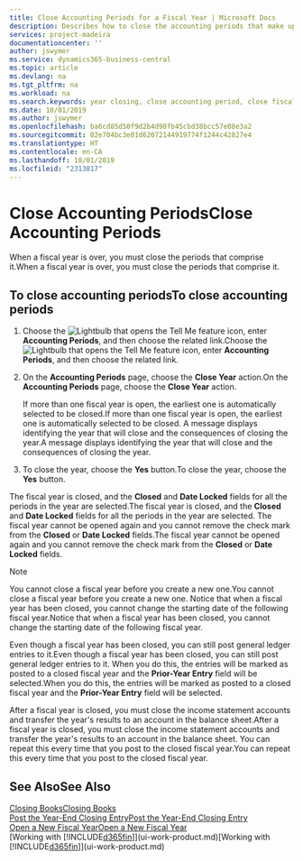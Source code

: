 ```yaml
---
title: Close Accounting Periods for a Fiscal Year | Microsoft Docs
description: Describes how to close the accounting periods that make up the fiscal year.
services: project-madeira
documentationcenter: ''
author: jswymer
ms.service: dynamics365-business-central
ms.topic: article
ms.devlang: na
ms.tgt_pltfrm: na
ms.workload: na
ms.search.keywords: year closing, close accounting period, close fiscal year, bank account detailed trial balance
ms.date: 10/01/2019
ms.author: jswymer
ms.openlocfilehash: ba6cd85d50f9d2b4d98fb45cbd38bcc57e08e3a2
ms.sourcegitcommit: 02e704bc3e01d62072144919774f1244c42827e4
ms.translationtype: HT
ms.contentlocale: en-CA
ms.lasthandoff: 10/01/2019
ms.locfileid: "2313817"
---
```

# <a name="close-accounting-periods"></a><span data-ttu-id="33119-103">Close Accounting Periods</span><span class="sxs-lookup"><span data-stu-id="33119-103">Close Accounting Periods</span></span>
<span data-ttu-id="33119-104">When a fiscal year is over, you must close the periods that comprise it.</span><span class="sxs-lookup"><span data-stu-id="33119-104">When a fiscal year is over, you must close the periods that comprise it.</span></span>

## <a name="to-close-accounting-periods"></a><span data-ttu-id="33119-105">To close accounting periods</span><span class="sxs-lookup"><span data-stu-id="33119-105">To close accounting periods</span></span>
1. <span data-ttu-id="33119-106">Choose the ![Lightbulb that opens the Tell Me feature](media/ui-search/search_small.png "Tell me what you want to do") icon, enter **Accounting Periods**, and then choose the related link.</span><span class="sxs-lookup"><span data-stu-id="33119-106">Choose the ![Lightbulb that opens the Tell Me feature](media/ui-search/search_small.png "Tell me what you want to do") icon, enter **Accounting Periods**, and then choose the related link.</span></span>
2. <span data-ttu-id="33119-107">On the **Accounting Periods** page, choose the **Close Year** action.</span><span class="sxs-lookup"><span data-stu-id="33119-107">On the **Accounting Periods** page, choose the **Close Year** action.</span></span>

    <span data-ttu-id="33119-108">If more than one fiscal year is open, the earliest one is automatically selected to be closed.</span><span class="sxs-lookup"><span data-stu-id="33119-108">If more than one fiscal year is open, the earliest one is automatically selected to be closed.</span></span> <span data-ttu-id="33119-109">A message displays identifying the year that will close and the consequences of closing the year.</span><span class="sxs-lookup"><span data-stu-id="33119-109">A message displays identifying the year that will close and the consequences of closing the year.</span></span>
3. <span data-ttu-id="33119-110">To close the year, choose the **Yes** button.</span><span class="sxs-lookup"><span data-stu-id="33119-110">To close the year, choose the **Yes** button.</span></span>

<span data-ttu-id="33119-111">The fiscal year is closed, and the **Closed** and **Date Locked** fields for all the periods in the year are selected.</span><span class="sxs-lookup"><span data-stu-id="33119-111">The fiscal year is closed, and the **Closed** and **Date Locked** fields for all the periods in the year are selected.</span></span> <span data-ttu-id="33119-112">The fiscal year cannot be opened again and you cannot remove the check mark from the **Closed** or **Date Locked** fields.</span><span class="sxs-lookup"><span data-stu-id="33119-112">The fiscal year cannot be opened again and you cannot remove the check mark from the **Closed** or **Date Locked** fields.</span></span>

> [!NOTE]  
>   <span data-ttu-id="33119-113">You cannot close a fiscal year before you create a new one.</span><span class="sxs-lookup"><span data-stu-id="33119-113">You cannot close a fiscal year before you create a new one.</span></span> <span data-ttu-id="33119-114">Notice that when a fiscal year has been closed, you cannot change the starting date of the following fiscal year.</span><span class="sxs-lookup"><span data-stu-id="33119-114">Notice that when a fiscal year has been closed, you cannot change the starting date of the following fiscal year.</span></span>

<span data-ttu-id="33119-115">Even though a fiscal year has been closed, you can still post general ledger entries to it.</span><span class="sxs-lookup"><span data-stu-id="33119-115">Even though a fiscal year has been closed, you can still post general ledger entries to it.</span></span> <span data-ttu-id="33119-116">When you do this, the entries will be marked as posted to a closed fiscal year and the **Prior-Year Entry** field will be selected.</span><span class="sxs-lookup"><span data-stu-id="33119-116">When you do this, the entries will be marked as posted to a closed fiscal year and the **Prior-Year Entry** field will be selected.</span></span>

<span data-ttu-id="33119-117">After a fiscal year is closed, you must close the income statement accounts and transfer the year's results to an account in the balance sheet.</span><span class="sxs-lookup"><span data-stu-id="33119-117">After a fiscal year is closed, you must close the income statement accounts and transfer the year's results to an account in the balance sheet.</span></span> <span data-ttu-id="33119-118">You can repeat this every time that you post to the closed fiscal year.</span><span class="sxs-lookup"><span data-stu-id="33119-118">You can repeat this every time that you post to the closed fiscal year.</span></span>

## <a name="see-also"></a><span data-ttu-id="33119-119">See Also</span><span class="sxs-lookup"><span data-stu-id="33119-119">See Also</span></span>
[<span data-ttu-id="33119-120">Closing Books</span><span class="sxs-lookup"><span data-stu-id="33119-120">Closing Books</span></span>](year-close-books.md)  
[<span data-ttu-id="33119-121">Post the Year-End Closing Entry</span><span class="sxs-lookup"><span data-stu-id="33119-121">Post the Year-End Closing Entry</span></span>](year-how-post-year-end-close-entry.md)  
[<span data-ttu-id="33119-122">Open a New Fiscal Year</span><span class="sxs-lookup"><span data-stu-id="33119-122">Open a New Fiscal Year</span></span>](finance-how-open-new-fiscal-year.md)  
<span data-ttu-id="33119-123">[Working with [!INCLUDE[d365fin](includes/d365fin_md.md)]](ui-work-product.md)</span><span class="sxs-lookup"><span data-stu-id="33119-123">[Working with [!INCLUDE[d365fin](includes/d365fin_md.md)]](ui-work-product.md)</span></span>
